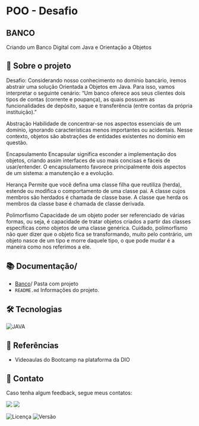 # POO - Desafio

## BANCO 
Criando um Banco Digital com Java e Orientação a Objetos
## 🎯 Sobre o projeto
Desafio: Considerando nosso conhecimento no domínio bancário, iremos abstrair uma solução Orientada a Objetos em Java. Para isso, vamos interpretar o seguinte cenário: “Um banco oferece aos seus clientes dois tipos de contas (corrente e poupança), as quais possuem as funcionalidades de depósito, saque e transferência (entre contas da própria instituição).”

Abstração
Habilidade de concentrar-se nos aspectos essenciais de um domínio, ignorando características menos importantes ou acidentais. Nesse contexto, objetos são abstrações de entidades existentes no domínio em questão.

Encapsulamento
Encapsular significa esconder a implementação dos objetos, criando assim interfaces de uso mais concisas e fáceis de usar/entender. O encapsulamento favorece principalmente dois aspectos de um sistema: a manutenção e a evolução.

Herança
Permite que você defina uma classe filha que reutiliza (herda), estende ou modifica o comportamento de uma classe pai. A classe cujos membros são herdados é chamada de classe base. A classe que herda os membros da classe base é chamada de classe derivada.

Polimorfismo
Capacidade de um objeto poder ser referenciado de várias formas, ou seja, é capacidade de tratar objetos criados a partir das classes específicas como objetos de uma classe genérica. Cuidado, polimorfismo não quer dizer que o objeto fica se transformando, muito pelo contrário, um objeto nasce de um tipo e morre daquele tipo, o que pode mudar é a maneira como nos referimos a ele.
## 📚 Documentação/
- [Banco](https://github.com/GabrielDaCostaAlves/dio-trilha-java-basico/tree/main/Banco)/ Pasta com projeto
- ```README.md```  Informações do projeto.

##  🛠️ Tecnologias
![JAVA](https://img.shields.io/badge/Java-ED8B00?style=for-the-badge&logo=openjdk&logoColor=white)

## 🔗 Referências
- Videoaulas do Bootcamp na plataforma da DIO

## 📧 Contato
Caso tenha algum feedback, segue meus contatos:

<a href = "mailto:alvesgabrieldacosta@gmail.com"><img src="https://img.shields.io/badge/Gmail-D14836?style=for-the-badge&logo=gmail&logoColor=white"></a>
<a href="https://www.linkedin.com/in/alvescostagabriel/" target="_blank"><img src="https://img.shields.io/badge/-LinkedIn-%230077B5?style=for-the-badge&logo=linkedin&logoColor=white" target="_blank"></a>


![Licença](https://img.shields.io/badge/license-MIT-green) ![Versão](https://img.shields.io/badge/version-1.0.1-blue)
